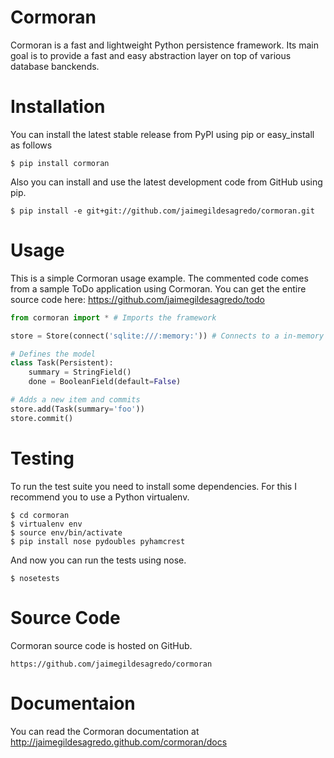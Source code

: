 # Cormoran
Cormoran is a fast and lightweight Python persistence framework.
Its main goal is to provide a fast and easy abstraction layer on top of
various database banckends.

# Installation
You can install the latest stable release from PyPI using pip or easy_install as follows

    $ pip install cormoran

Also you can install and use the latest development code from GitHub using pip.

    $ pip install -e git+git://github.com/jaimegildesagredo/cormoran.git

# Usage
This is a simple Cormoran usage example. The commented code comes from
a sample ToDo application using Cormoran. You can get the entire source
code here: https://github.com/jaimegildesagredo/todo

```python
from cormoran import * # Imports the framework

store = Store(connect('sqlite:///:memory:')) # Connects to a in-memory SQLite database

# Defines the model
class Task(Persistent):
    summary = StringField()
    done = BooleanField(default=False)

# Adds a new item and commits
store.add(Task(summary='foo'))
store.commit()
```

# Testing
To run the test suite you need to install some dependencies. For this I
recommend you to use a Python virtualenv.

    $ cd cormoran
    $ virtualenv env
    $ source env/bin/activate
    $ pip install nose pydoubles pyhamcrest

And now you can run the tests using nose.

    $ nosetests

# Source Code
Cormoran source code is hosted on GitHub.

    https://github.com/jaimegildesagredo/cormoran

# Documentaion
You can read the Cormoran documentation at http://jaimegildesagredo.github.com/cormoran/docs
